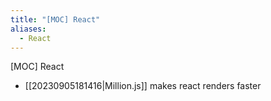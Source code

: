 ```yaml
---
title: "[MOC] React"
aliases:
  - React
---
```


[MOC] React

- [[20230905181416|Million.js]] makes react renders faster
